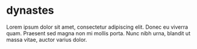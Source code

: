 # dynastes
Lorem ipsum dolor sit amet, consectetur adipiscing elit. Donec eu viverra quam. Praesent sed magna non mi mollis porta. Nunc nibh urna, blandit ut massa vitae, auctor varius dolor. 

